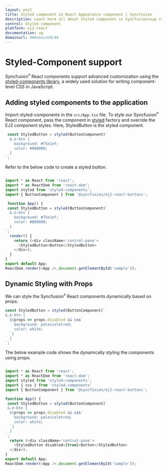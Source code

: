 ```yaml
---
layout: post
title: Styled component in React Appearance component | Syncfusion
description: Learn here all about Styled component in Syncfusion<sup style="font-size:70%">&reg;</sup> React Appearance component of Syncfusion Essential JS 2 and more.
control: Styled component 
platform: ej2-react
documentation: ug
domainurl: ##DomainURL##
---
```


# Styled-Component support

Syncfusion<sup style="font-size:70%">&reg;</sup> React components support advanced customization using the [styled-components library](https://styled-components.com/), a widely used solution for writing component-level CSS in JavaScript.

## Adding styled components to the application

Import styled-components in the `src/App.tsx` file. To style our Syncfusion<sup style="font-size:70%">&reg;</sup> React component, pass the component in [styled](https://styled-components.com/docs/api#styled) factory and override the EJ2 component styles. Here, StyledButton is the styled component.


```ts
 const StyledButton = styled(ButtonComponent)`
  &.e-btn {
    background: #75e1ef;
    color: #000000;
  }
`;
```


Refer to the below code to create a styled button.


```ts

import * as React from 'react';
import * as ReactDom from 'react-dom';
import styled from 'styled-components';
import { ButtonComponent } from '@syncfusion/ej2-react-buttons';

 function App() {
 const StyledButton = styled(ButtonComponent)`
  &.e-btn {
    background: #75e1ef;
    color: #000000;
  }
`;
  render() {
    return (<div className='control-pane'>
      <StyledButton>Button</StyledButton>
    </div>);
  }
}
export default App;
ReactDom.render(<App />,document.getElementById('sample'));
```

## Dynamic Styling with Props

We can style the Syncfusion<sup style="font-size:70%">&reg;</sup> React components dynamically based on props.


```ts
const StyledButton = styled(ButtonComponent)`
&.e-btn {
  ${props => props.disabled && css`
    background: palevioletred;
    color: white;
  `}
  }
`;
```

The below example code shows the dynamically styling the components using props.


```ts

import * as React from 'react';
import * as ReactDom from 'react-dom';
import styled from 'styled-components';
import { css } from 'styled-components'
import { ButtonComponent } from '@syncfusion/ej2-react-buttons';

function App() {
 const StyledButton = styled(ButtonComponent)`
 &.e-btn {
  ${props => props.disabled && css`
    background: palevioletred;
    color: white;
  `}
  }
`;
  return (<div className='control-pane'>
    <StyledButton disabled={true}>Button</StyledButton>
  </div>);
}
export default App;
ReactDom.render(<App />,document.getElementById('sample'));
```